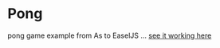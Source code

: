 Pong
====

pong game example from As to EaselJS ... [see it working here](http://rhildred.github.io/Pong/www)
